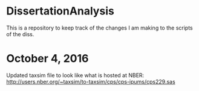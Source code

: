 # DissertationAnalysis

This is a repository to keep track of the changes I am making to the scripts of the diss.

# October 4, 2016

Updated taxsim file to look like what is hosted at NBER: http://users.nber.org/~taxsim/to-taxsim/cps/cps-ipums/cps229.sas

